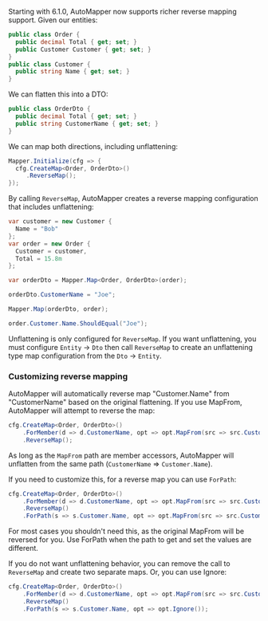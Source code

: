 Starting with 6.1.0, AutoMapper now supports richer reverse mapping support. Given our entities:

```c#
public class Order {
  public decimal Total { get; set; }
  public Customer Customer { get; set; } 
}
public class Customer {
  public string Name { get; set; }
}
```

We can flatten this into a DTO:

```c#
public class OrderDto {
  public decimal Total { get; set; }
  public string CustomerName { get; set; }
}
```

We can map both directions, including unflattening:

```c#
Mapper.Initialize(cfg => {
  cfg.CreateMap<Order, OrderDto>()
     .ReverseMap();
});
```

By calling `ReverseMap`, AutoMapper creates a reverse mapping configuration that includes unflattening:

```c#
var customer = new Customer {
  Name = "Bob"
};
var order = new Order {
  Customer = customer,
  Total = 15.8m
};

var orderDto = Mapper.Map<Order, OrderDto>(order);

orderDto.CustomerName = "Joe";

Mapper.Map(orderDto, order);

order.Customer.Name.ShouldEqual("Joe");
```

Unflattening is only configured for `ReverseMap`. If you want unflattening, you must configure `Entity` -> `Dto` then call `ReverseMap` to create an unflattening type map configuration from the `Dto` -> `Entity`.

### Customizing reverse mapping

AutoMapper will automatically reverse map "Customer.Name" from "CustomerName" based on the original flattening. If you use MapFrom, AutoMapper will attempt to reverse the map:

```c#
cfg.CreateMap<Order, OrderDto>()
    .ForMember(d => d.CustomerName, opt => opt.MapFrom(src => src.Customer.Name))
    .ReverseMap();
```

As long as the `MapFrom` path are member accessors, AutoMapper will unflatten from the same path (`CustomerName` => `Customer.Name`).

If you need to customize this, for a reverse map you can use `ForPath`:

```c#
cfg.CreateMap<Order, OrderDto>()
    .ForMember(d => d.CustomerName, opt => opt.MapFrom(src => src.Customer.Name))
    .ReverseMap()
    .ForPath(s => s.Customer.Name, opt => opt.MapFrom(src => src.CustomerName));
```

For most cases you shouldn't need this, as the original MapFrom will be reversed for you. Use ForPath when the path to get and set the values are different.

If you do not want unflattening behavior, you can remove the call to `ReverseMap` and create two separate maps. Or, you can use Ignore:

```c#
cfg.CreateMap<Order, OrderDto>()
    .ForMember(d => d.CustomerName, opt => opt.MapFrom(src => src.Customer.Name))
    .ReverseMap()
    .ForPath(s => s.Customer.Name, opt => opt.Ignore());
```